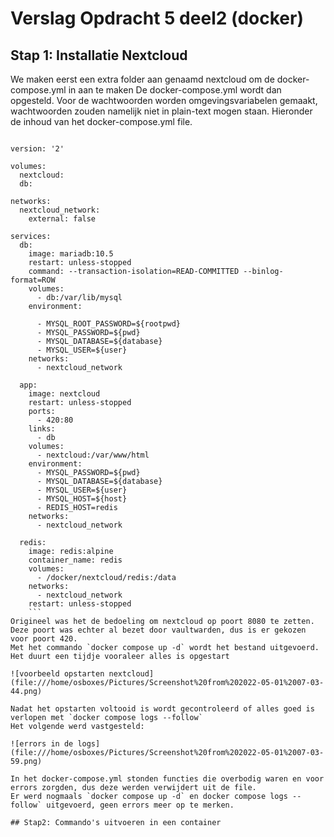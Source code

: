 # Verslag Opdracht 5 deel2 (docker)

## Stap 1: Installatie Nextcloud

We maken eerst een extra folder aan genaamd nextcloud om de docker-compose.yml in aan te maken
De docker-compose.yml wordt dan opgesteld.
Voor de wachtwoorden worden omgevingsvariabelen gemaakt, wachtwoorden zouden namelijk niet in plain-text mogen staan.
Hieronder de inhoud van het docker-compose.yml file.
```

version: '2'

volumes:
  nextcloud:
  db:

networks:
  nextcloud_network:
    external: false

services:
  db:
    image: mariadb:10.5
    restart: unless-stopped
    command: --transaction-isolation=READ-COMMITTED --binlog-format=ROW
    volumes:
      - db:/var/lib/mysql
    environment:

      - MYSQL_ROOT_PASSWORD=${rootpwd}
      - MYSQL_PASSWORD=${pwd}
      - MYSQL_DATABASE=${database}
      - MYSQL_USER=${user}
    networks:
      - nextcloud_network

  app:
    image: nextcloud
    restart: unless-stopped
    ports:
      - 420:80
    links:
      - db
    volumes:
      - nextcloud:/var/www/html
    environment:
      - MYSQL_PASSWORD=${pwd}
      - MYSQL_DATABASE=${database}
      - MYSQL_USER=${user}
      - MYSQL_HOST=${host}
      - REDIS_HOST=redis
    networks:
      - nextcloud_network

  redis:
    image: redis:alpine
    container_name: redis
    volumes:
      - /docker/nextcloud/redis:/data
    networks:
      - nextcloud_network
    restart: unless-stopped
    ```
Origineel was het de bedoeling om nextcloud op poort 8080 te zetten. Deze poort was echter al bezet door vaultwarden, dus is er gekozen voor poort 420.
Met het commando `docker compose up -d` wordt het bestand uitgevoerd. Het duurt een tijdje vooraleer alles is opgestart

![voorbeeld opstarten nextcloud](file:///home/osboxes/Pictures/Screenshot%20from%202022-05-01%2007-03-44.png)

Nadat het opstarten voltooid is wordt gecontroleerd of alles goed is verlopen met `docker compose logs --follow`
Het volgende werd vastgesteld:

![errors in de logs](file:///home/osboxes/Pictures/Screenshot%20from%202022-05-01%2007-03-59.png)

In het docker-compose.yml stonden functies die overbodig waren en voor errors zorgden, dus deze werden verwijdert uit de file.
Er werd nogmaals `docker compose up -d` en docker compose logs --follow` uitgevoerd, geen errors meer op te merken.

## Stap2: Commando's uitvoeren in een container



